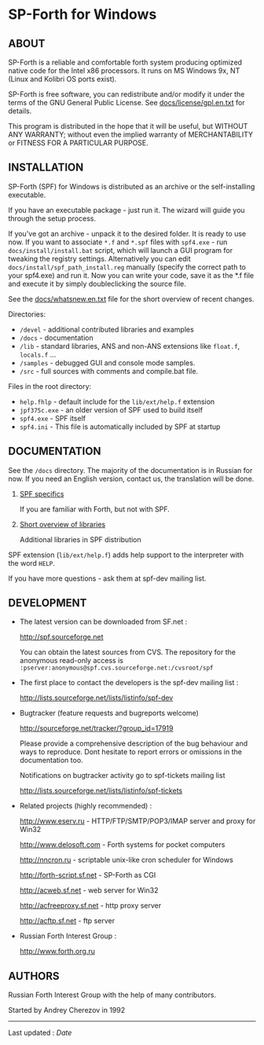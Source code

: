 
SP-Forth for Windows
====================

<title>SP-Forth for Windows</title>

<!-- Translated from readme.ru.md (rev. 1.5) -->

ABOUT
-----

SP-Forth is a reliable and comfortable forth system producing optimized native
code for the Intel x86 processors. It runs on MS Windows 9x, NT
(Linux and Kolibri OS ports exist).

SP-Forth is free software, you can redistribute and/or modify it under the
terms of the GNU General Public License. See
[docs/license/gpl.en.txt](license/gpl.en.txt) for details.

This program is distributed in the hope that it will be useful, but WITHOUT ANY
WARRANTY; without even the implied warranty of MERCHANTABILITY or FITNESS FOR A
PARTICULAR PURPOSE.


INSTALLATION
------------

SP-Forth (SPF) for Windows is distributed as an archive or the self-installing
executable.

If you have an executable package - just run it. The wizard will guide you
through the setup process.

If you've got an archive - unpack it to the desired folder. It is ready to
use now. If you want to associate `*.f` and `*.spf` files with `spf4.exe` - run
`docs/install/install.bat` script, which will launch a GUI program for tweaking the
registry settings. Alternatively you can edit `docs/install/spf_path_install.reg`
manually (specify the correct path to your spf4.exe) and run it. Now you can
write your code, save it as the *.f file and execute it by simply
doubleclicking the source file.

See the [docs/whatsnew.en.txt](whatsnew.en.txt) file for the short overview of recent changes.

Directories:

* `/devel`   - additional contributed libraries and examples
* `/docs`    - documentation
* `/lib`     - standard libraries, ANS and non-ANS extensions like `float.f`, `locals.f` ...
* `/samples` - debugged GUI and console mode samples.
* `/src`     - full sources with comments and compile.bat file.

Files in the root directory:

* `help.fhlp`        - default include for the `lib/ext/help.f` extension
* `jpf375c.exe`      - an older version of SPF used to build itself
* `spf4.exe`         - SPF itself
* `spf4.ini`         - This file is automatically included by SPF at startup


DOCUMENTATION
-------------

See the `/docs` directory. The majority of the documentation is in Russian for
now. If you need an English version, contact us, the translation will be done.

1.  [SPF specifics](intro.en.html)

    If you are familiar with Forth, but not with SPF.

2.  [Short overview of libraries](devel.en.html)

    Additional libraries in SPF distribution


SPF extension (`lib/ext/help.f`) adds help support to the interpreter with the word `HELP`.

If you have more questions - ask them at spf-dev mailing list.


DEVELOPMENT
-----------

*   The latest version can be downloaded from SF.net :

    <http://spf.sourceforge.net>

    You can obtain the latest sources from CVS. The repository for the anonymous
    read-only access is
    `:pserver:anonymous@spf.cvs.sourceforge.net:/cvsroot/spf`

*   The first place to contact the developers is the spf-dev mailing list :

    <http://lists.sourceforge.net/lists/listinfo/spf-dev>

*   Bugtracker (feature requests and bugreports welcome)

    <http://sourceforge.net/tracker/?group_id=17919>

    Please provide a comprehensive description of the bug behaviour and ways 
    to reproduce. Dont hesitate to report errors or omissions in the 
    documentation too. 

    Notifications on bugtracker activity go to spf-tickets mailing list

    <http://lists.sourceforge.net/lists/listinfo/spf-tickets>

*   Related projects (highly recommended) :

    <http://www.eserv.ru>        - HTTP/FTP/SMTP/POP3/IMAP server and proxy for Win32

    <http://www.delosoft.com>    - Forth systems for pocket computers

    <http://nncron.ru>           - scriptable unix-like cron scheduler for Windows

    <http://forth-script.sf.net> - SP-Forth as CGI

    <http://acweb.sf.net>        - web server for Win32

    <http://acfreeproxy.sf.net>  - http proxy server

    <http://acftp.sf.net>        - ftp server

*    Russian Forth Interest Group :

     <http://www.forth.org.ru>


AUTHORS
-------

Russian Forth Interest Group with the help of many contributors.

Started by Andrey Cherezov in 1992

----
Last updated : $Date$
